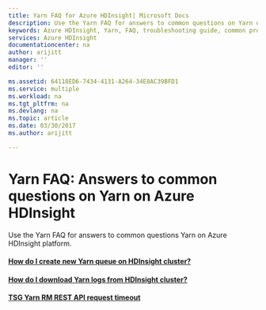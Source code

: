 ```yaml
---
title: Yarn FAQ for Azure HDInsight| Microsoft Docs
description: Use the Yarn FAQ for answers to common questions on Yarn on Azure HDInsight platform.
keywords: Azure HDInsight, Yarn, FAQ, troubleshooting guide, common problems
services: Azure HDInsight
documentationcenter: na
author: arijitt
manager: ''
editor: ''

ms.assetid: 64118ED6-7434-4131-A264-34E8AC39BFD1
ms.service: multiple
ms.workload: na
ms.tgt_pltfrm: na
ms.devlang: na
ms.topic: article
ms.date: 03/30/2017
ms.author: arijitt

---
```

# Yarn FAQ: Answers to common questions on Yarn on Azure HDInsight
Use the Yarn FAQ for answers to common questions Yarn on Azure HDInsight platform.

#### [How do I create new Yarn queue on HDInsight cluster?](yarn-create-new-queue.md)
#### [How do I download Yarn logs from HDInsight cluster?](yarn-download-logs.md)
#### [TSG Yarn RM REST API request timeout](yarn-rm-rest-api-request-timeout.md)